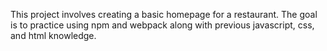 This project involves creating a basic homepage for a restaurant. The goal is to practice using npm and webpack along with previous javascript, css, and html knowledge.